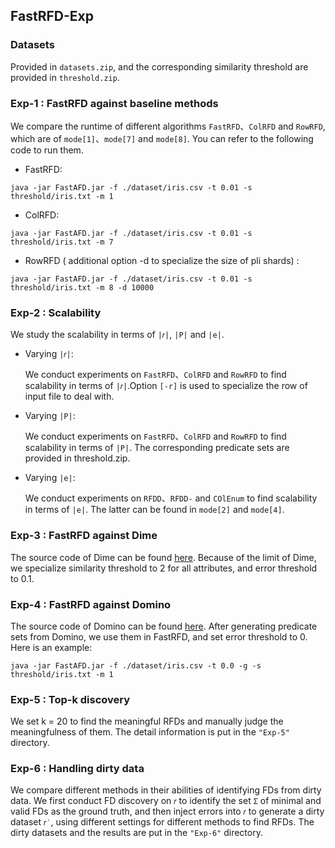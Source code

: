 ## FastRFD-Exp

### Datasets

Provided in `datasets.zip`, and the corresponding similarity threshold are provided in `threshold.zip`.

### Exp-1 : FastRFD against baseline methods

We compare the runtime of different algorithms `FastRFD`、`ColRFD` and `RowRFD`, which are of `mode[1]`、`mode[7]` and `mode[8]`. You can refer to the following code to run them.

-  FastRFD:

```
java -jar FastAFD.jar -f ./dataset/iris.csv -t 0.01 -s threshold/iris.txt -m 1
```

- ColRFD:

```
java -jar FastAFD.jar -f ./dataset/iris.csv -t 0.01 -s threshold/iris.txt -m 7
```

- RowRFD ( additional option -d to specialize the size of pli shards) :

```
java -jar FastAFD.jar -f ./dataset/iris.csv -t 0.01 -s threshold/iris.txt -m 8 -d 10000
```

### Exp-2 :  Scalability

We study the scalability in terms of `|𝑟|`, `|P|` and `|e|`. 

- Varying `|𝑟|`:

  We conduct experiments on `FastRFD`、`ColRFD` and `RowRFD` to find scalability in terms of `|𝑟|`.Option `[-r]` is used to specialize the row of input file to deal with.

- Varying `|P|`:

  We conduct experiments on `FastRFD`、`ColRFD` and `RowRFD` to find scalability in terms of `|P|`. The corresponding predicate sets are provided in  threshold.zip.

- Varying `|e|`:

  We conduct experiments on `RFDD`、`RFDD-` and `COlEnum` to find scalability in terms of `|e|`. The latter can be found in `mode[2]` and `mode[4]`.

### Exp-3 : FastRFD against Dime

The source code of Dime can be found [here](https://dastlab.github.io/dime/). Because of the limit of Dime, we specialize similarity threshold to 2 for all attributes, and error threshold to 0.1.

### Exp-4 : FastRFD against Domino

The source code of Domino can be found [here](https://dast-unisa.github.io/Domino-SW/). After generating predicate sets from Domino, we use them in FastRFD, and set error threshold to 0. Here is an example:

```
java -jar FastAFD.jar -f ./dataset/iris.csv -t 0.0 -g -s threshold/iris.txt -m 1
```

### Exp-5 : Top-k discovery

We set k = 20 to find the meaningful RFDs and manually judge the meaningfulness of them. The detail information is put in the `"Exp-5"` directory.

### Exp-6 : Handling dirty data

We compare different methods in their abilities of identifying FDs from dirty data. We first conduct FD discovery on `𝑟` to identify the set `Σ` of minimal and valid FDs as the ground truth, and then inject errors into `𝑟` to generate a dirty dataset `𝑟′`, using different settings for different methods to find RFDs. The dirty datasets and the results are put in the `"Exp-6"` directory.
